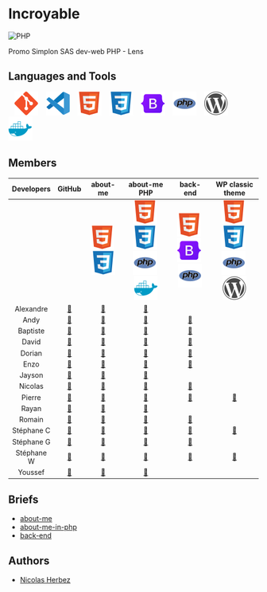 # Incroyable

![PHP](https://img.shields.io/badge/php-%23777BB4.svg?style=for-the-badge&logo=php&logoColor=white)

Promo Simplon SAS dev-web PHP - Lens

## Languages and Tools

&nbsp;&nbsp;
![img_git](./profile/img/git.svg)
&nbsp;&nbsp;
![img_vscode](./profile/img/vscode.svg)
&nbsp;&nbsp;
![img_html](./profile/img/html.svg)
&nbsp;&nbsp;
![img_css](./profile/img/css.svg)
&nbsp;&nbsp;
![img_bootstrap](./profile/img/bootstrap.svg)
&nbsp;&nbsp;
![img_php](./profile/img/php.svg)
&nbsp;&nbsp;
![img_wordpress](./profile/img/wordpress.svg)
&nbsp;&nbsp;
![img_docker](./profile/img/docker.svg)

## Members

| Developers | GitHub | about-me | about-me PHP | back-end | WP classic theme |
| :----: | :----: | :----: | :----: | :----: | :----: |
|  |  | ![img_html](./profile/img/html.svg)&nbsp;![img_css](./profile/img/css.svg) | ![img_html](./profile/img/html.svg)&nbsp;![img_css](./profile/img/css.svg)&nbsp;![img_php](./profile/img/php.svg)&nbsp;![img_docker](./profile/img/docker.svg) | ![img_html](./profile/img/html.svg)&nbsp;![img_bootstrap](./profile/img/bootstrap.svg)&nbsp;![img_php](./profile/img/php.svg) | ![img_html](./profile/img/html.svg)&nbsp;![img_css](./profile/img/css.svg)&nbsp;![img_php](./profile/img/php.svg)&nbsp;![img_wordpress](./profile/img/wordpress.svg) |
| Alexandre | <a href="https://github.com/AlexGrimpeur" target="_blank">🔗</a> | <a href="https://github.com/Incroyable-Dev-PHP/alexm-presentation" target="_blank">🔗</a> | <a href="https://github.com/Incroyable-Dev-PHP/about-me-in-php-Alex" target="_blank">🔗</a> |
| Andy | <a href="https://github.com/djangoamidala" target="_blank">🔗</a> | <a href="https://github.com/Incroyable-Dev-PHP/Andy" target="_blank">🔗</a> | <a href="https://github.com/Incroyable-Dev-PHP/andy-PHP" target="_blank">🔗</a> | <a href="https://github.com/Incroyable-Dev-PHP/andy-back-end" target="_blank">🔗</a> |
| Baptiste | <a href="https://github.com/BardenoED" target="_blank">🔗</a> | <a href="https://github.com/Incroyable-Dev-PHP/Baptiste_html" target="_blank">🔗</a> | <a href="https://github.com/Incroyable-Dev-PHP/bapt_php" target="_blank">🔗</a> | <a href="https://github.com/Incroyable-Dev-PHP/bapt_backend" target="_blank">🔗</a> |
| David | <a href="https://github.com/davidcatty" target="_blank">🔗</a> | <a href="https://github.com/Incroyable-Dev-PHP/davc-html" target="_blank">🔗</a> | <a href="https://github.com/Incroyable-Dev-PHP/davc-php" target="_blank">🔗</a> | <a href="https://github.com/Incroyable-Dev-PHP/davc-back-end" target="_blank">🔗</a> |
| Dorian | <a href="https://github.com/Zenqahh" target="_blank">🔗</a> | <a href="https://github.com/Incroyable-Dev-PHP/dorl-html" target="_blank">🔗</a> | <a href="https://github.com/Incroyable-Dev-PHP/Dorl-php" target="_blank">🔗</a> | <a href="https://github.com/Incroyable-Dev-PHP/dorl-back-end" target="_blank">🔗</a> |
| Enzo | <a href="https://github.com/Enzo-Leroy" target="_blank">🔗</a> | <a href="https://github.com/Incroyable-Dev-PHP/enzl-html" target="_blank">🔗</a> | <a href="https://github.com/Incroyable-Dev-PHP/enzl-php" target="_blank">🔗</a> | <a href="https://github.com/Incroyable-Dev-PHP/enzl-back_end" target="_blank">🔗</a> |
| Jayson | <a href="https://github.com/jaysd5" target="_blank">🔗</a> | <a href="https://github.com/Incroyable-Dev-PHP/jayson" target="_blank">🔗</a> | <a href="https://github.com/Incroyable-Dev-PHP/jayson.php" target="_blank">🔗</a> |
| Nicolas | <a href="https://github.com/Nikolaos59" target="_blank">🔗</a> | <a href="https://github.com/Incroyable-Dev-PHP/nicos-html" target="_blank">🔗</a> | <a href="https://github.com/Incroyable-Dev-PHP/Nics.php" target="_blank">🔗</a> | <a href="https://github.com/Incroyable-Dev-PHP/Nics.back-end" target="_blank">🔗</a> |
| Pierre | <a href="https://github.com/Pierro-j" target="_blank">🔗</a> | <a href="https://github.com/Incroyable-Dev-PHP/Pier.html" target="_blank">🔗</a> | <a href="https://github.com/Incroyable-Dev-PHP/PieJ.php" target="_blank">🔗</a> | <a href="https://github.com/Incroyable-Dev-PHP/PieJ.back-end" target="_blank">🔗</a> | <a href="https://github.com/Incroyable-Dev-PHP/projet_final-Pierre" target="_blank">🔗</a> |
| Rayan | <a href="https://github.com/Rayan-Lamblin" target="_blank">🔗</a> | <a href="https://github.com/Incroyable-Dev-PHP/rayan-dev" target="_blank">🔗</a> | <a href="https://github.com/Incroyable-Dev-PHP/Rayan-php" target="_blank">🔗</a> |
| Romain | <a href="https://github.com/Romainlens" target="_blank">🔗</a> | <a href="https://github.com/Incroyable-Dev-PHP/Romain-HTML" target="_blank">🔗</a> | <a href="https://github.com/Incroyable-Dev-PHP/Romain-PHP" target="_blank">🔗</a> | <a href="https://github.com/Incroyable-Dev-PHP/romain-back.end" target="_blank">🔗</a> |
| Stéphane C | <a href="https://github.com/StepC4" target="_blank">🔗</a> | <a href="https://github.com/Incroyable-Dev-PHP/StepC4" target="_blank">🔗</a> | <a href="https://github.com/Incroyable-Dev-PHP/STEC" target="_blank">🔗</a> | <a href="https://github.com/Incroyable-Dev-PHP/stepC-back-end" target="_blank">🔗</a> | <a href="https://github.com/Incroyable-Dev-PHP/theme-StepC" target="_blank">🔗</a> |
| Stéphane G | <a href="https://github.com/FuriousWolffr" target="_blank">🔗</a> | <a href="https://github.com/Incroyable-Dev-PHP/STEG.HTML" target="_blank">🔗</a> | <a href="https://github.com/Incroyable-Dev-PHP/Stephaneg.php" target="_blank">🔗</a> | <a href="https://github.com/Incroyable-Dev-PHP/steg-back-end" target="_blank">🔗</a> |
| Stéphane W | <a href="https://github.com/Stephane-W" target="_blank">🔗</a> | <a href="https://github.com/Incroyable-Dev-PHP/Monio-html" target="_blank">🔗</a> | <a href="https://github.com/Incroyable-Dev-PHP/Monio-PHP" target="_blank">🔗</a> | <a href="https://github.com/Incroyable-Dev-PHP/Monio-back-end" target="_blank">🔗</a> | <a href="https://github.com/Incroyable-Dev-PHP/theme-stephane-w" target="_blank">🔗</a> |
| Youssef | <a href="https://github.com/Yeyo9" target="_blank">🔗</a> | <a href="https://github.com/Incroyable-Dev-PHP/yeyo" target="_blank">🔗</a> | <a href="https://github.com/Incroyable-Dev-PHP/youssef-php" target="_blank">🔗</a> |

## Briefs

- [about-me](https://github.com/Incroyable-Dev-PHP/about-me)
- [about-me-in-php](https://github.com/Incroyable-Dev-PHP/about-me-in-php)
- [back-end](https://github.com/Incroyable-Dev-PHP/back-end)

## Authors

* [Nicolas Herbez](https://github.com/nicolas-herbez)

